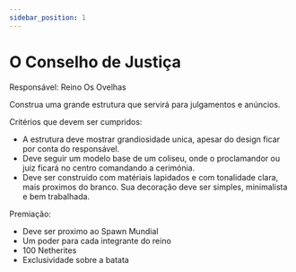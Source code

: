 ```yaml
---
sidebar_position: 1
---
```


# O Conselho de Justiça

Responsável: Reino Os Ovelhas

Construa uma grande estrutura que servirá para julgamentos e anúncios.

Critérios que devem ser cumpridos:

- A estrutura deve mostrar grandiosidade unica, apesar do design ficar por conta do responsável.
- Deve seguir um modelo base de um coliseu, onde o proclamandor ou juiz ficará no centro comandando
  a cerimónia.
- Deve ser construido com matériais lapidados e com tonalidade clara, mais proximos do branco. Sua
  decoração deve ser simples, minimalista e bem trabalhada.

Premiação:

- Deve ser proximo ao Spawn Mundial
- Um poder para cada integrante do reino
- 100 Netherites
- Exclusividade sobre a batata
